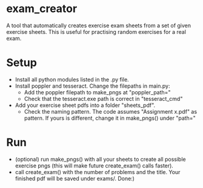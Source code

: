 # exam_creator
A tool that automatically creates exercise exam sheets from a set of given exercise sheets. This is useful for practising random exercises for a real exam. 

# Setup
- Install all python modules listed in the .py file.
- Install poppler and tesseract. Change the filepaths in main.py:
   - Add the poppler filepath to make_pngs at "poppler_path="
   - Check that the tesseract.exe path is correct in "tesseract_cmd"
- Add your exercise sheet pdfs into a folder "sheets_pdf".
  - Check the naming pattern. The code assumes "Assignment x.pdf" as pattern. If yours is different, change it in make_pngs() under "path="
# Run
- (optional) run make_pngs() with all your sheets to create all possible exercise pngs (this will make future create_exam() calls faster).
- call create_exam() with the number of problems and the title. Your finished pdf will be saved under exams/. Done:)

